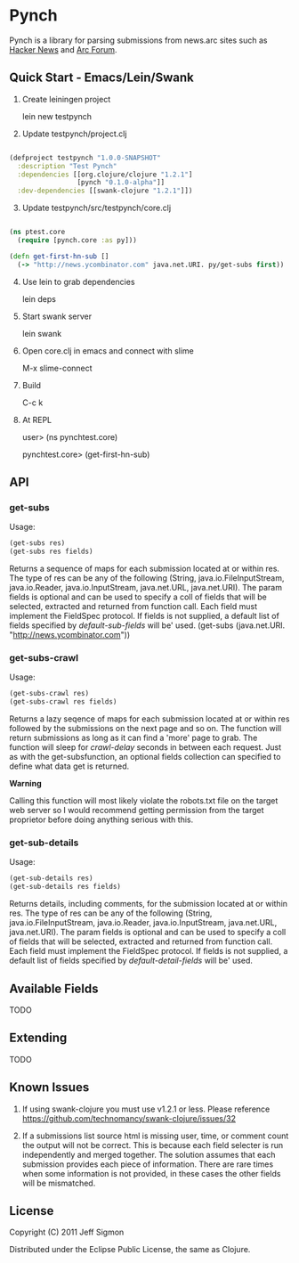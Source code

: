# Pynch

Pynch is a library for parsing submissions from news.arc sites
such as [Hacker News](http://news.ycombinator.com) and [Arc Forum](http://arclanguage.org/forum).  

## Quick Start - Emacs/Lein/Swank

1. Create leiningen project

    lein new testpynch

2. Update testpynch/project.clj

```clojure

(defproject testpynch "1.0.0-SNAPSHOT"
  :description "Test Pynch"
  :dependencies [[org.clojure/clojure "1.2.1"]
                 [pynch "0.1.0-alpha"]]
  :dev-dependencies [[swank-clojure "1.2.1"]])

```

3. Update testpynch/src/testpynch/core.clj

```clojure

(ns ptest.core
  (require [pynch.core :as py]))

(defn get-first-hn-sub []
  (-> "http://news.ycombinator.com" java.net.URI. py/get-subs first))

```

4. Use lein to grab dependencies

    lein deps

5. Start swank server

    lein swank

6. Open core.clj in emacs and connect with slime

    M-x slime-connect

7. Build

    C-c k

8. At REPL

    user> (ns pynchtest.core)

    pynchtest.core> (get-first-hn-sub)


## API

### get-subs

Usage: 

```clojure
(get-subs res)
(get-subs res fields)
```

Returns a sequence of maps for each submission located at or within
res. The type of res can be any of the following (String,
java.io.FileInputStream, java.io.Reader, java.io.InputStream,
java.net.URL, java.net.URI). The param fields is optional and can be
used to specify a coll of fields that will be selected, extracted and
returned from function call. Each field must implement the FieldSpec
protocol. If fields is not supplied, a default list of fields
specified by *default-sub-fields* will be' used. (get-subs
(java.net.URI. "http://news.ycombinator.com"))


### get-subs-crawl

Usage: 
```clojure  
(get-subs-crawl res)
(get-subs-crawl res fields)
```

Returns a lazy seqence of maps for each submission located at or
within res followed by the submissions on the next page and so on. The
function will return submissions as long as it can find a 'more' page
to grab. The function will sleep for *crawl-delay* seconds in between
each request. Just as with the get-subsfunction, an optional fields
collection can specified to define what data get is returned.

**Warning**

Calling this function will most likely violate the robots.txt file on
the target web server so I would recommend getting permission from the
target proprietor before doing anything serious with this.

### get-sub-details

Usage:
```clojure
(get-sub-details res)
(get-sub-details res fields)
```

Returns details, including comments, for the submission located at or
within res. The type of res can be any of the following (String,
java.io.FileInputStream, java.io.Reader, java.io.InputStream,
java.net.URL, java.net.URI). The param fields is optional and can be
used to specify a coll of fields that will be selected, extracted and
returned from function call. Each field must implement the FieldSpec
protocol. If fields is not supplied, a default list of fields
specified by *default-detail-fields* will be' used.


## Available Fields

TODO


## Extending

TODO


## Known Issues

1. If using swank-clojure you must use v1.2.1 or less. Please
reference https://github.com/technomancy/swank-clojure/issues/32

2. If a submissions list source html is missing user, time, or comment
count the output will not be correct. This is because each field
selecter is run independently and merged together. The solution assumes that 
each submission provides each piece of information. There are rare
times when some information is not provided, in these cases the other
fields will be mismatched.

## License

Copyright (C) 2011 Jeff Sigmon

Distributed under the Eclipse Public License, the same as Clojure.
